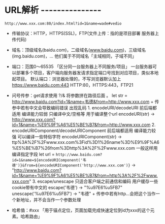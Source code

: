
#  URL解析 ---------------
    http://www.xxx.com:80/index.html?id=1&name=wade#vedio
  
  - 传输协议：HTTP，HTTPS(SSL)，FTP(文件上传：指的是项目部署 服务器上传代码)

  - 域名：顶级域名(baidu.com)，二级域名(www.baidu.com)，三级域名(img.baidu.com)，...
        他们属于不同域名「主域相同，子域不同」

  - 端口：范围0～65535 「区分同一台服务器上不同服务/项目」
        一台服务器可以部署多个项目，客户端向服务器发请求指定端口号找到对应项目，类似本地起项目。
        默认端口：浏览器处理的，不写浏览器默认加上 https://www.baidu.com:443
                HTTP:80，HTTPS:443，FTP21

  - 问号传参：get请求使用 ?/& 将参数拼在路径后面   。
            let str = http://www.baidu.com?id=1&name=韦德&from=http://www.xxx.com
            + 传参中若有中文会导致编码错误 出现乱码
              1. encodeURI/decodeURI 前后端都适用 编译能力较弱 只编译中文/空格等 用于编译整个url
                 encodeURI(str) -> http://www.xxx.com?id=1&name=%E9%9F%A6%E5%BE%B7&from=http://www.xxx.com
              2. encodeURIComponent/decodeURIComponent 前后端都适用 编译能力较强 可以编译一些特俗字符
                 encodeURIComponent(str)  -> ttp%3A%2F%2Fwww.xxx.com%3Fid%3D1%26name%3D%E9%9F%A6%E5%BE%B7%26from%3Dhttp%3A%2F%2Fwww.xxx.com
                 一般这样用 编译指定字段
                 let url = `http://www.baidu.com?id=1&name=${encodeURIComponent('韦德')}&from=${encodeURIComponent('http://www.xxx.com')}`
                 -> "http://www.baidu.com?id=1&name=%E9%9F%A6%E5%BE%B7&from=http%3A%2F%2Fwww.xxx.com"
              3. escape/unescape 只适合客户端之前通信和编码 用户缓存一些cookie带有中文的
                 escape('韦德') -> "%u97E6%u5FB7"
                 unescape('%u97E6%u5FB7') -> "韦德"
            + 传参中若有http...会把这个当作一个新地址，并不会当作一个参数处理

  - 哈希值：#xxx 「用于锚点定位，页面加载完成快速定位到id为xxx的这个元素。哈希路由」